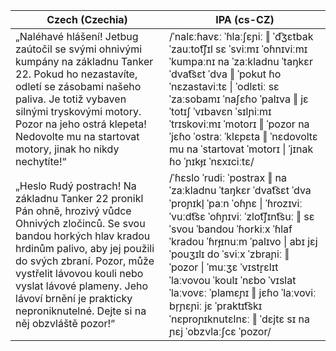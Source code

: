 <table>
<thead>
  <tr>
    <th>Czech (Czechia)</th>
    <th>IPA (cs-CZ)</th>
  </tr>
</thead>
<tbody>
  <tr>
    <td>„Naléhavé hlášení! Jetbug zaútočil se svými ohnivými kumpány na základnu Tanker 22. Pokud ho nezastavíte, odletí se zásobami našeho paliva. Je totiž vybaven silnými tryskovými motory. Pozor na jeho ostrá klepeta! Nedovolte mu na startovat motory, jinak ho nikdy nechytíte!“</td>
    <td>/ˈnalɛːɦavɛː ˈɦlaːʃɛɲiː ‖ ˈd͡ʒɛtbak ˈzauːtot͡ʃɪl sɛ ˈsviːmɪ ˈoɦnɪviːmɪ ˈkumpaːnɪ na ˈzaːkladnu ˈtaŋkɛr ˈdvat͡sɛt ˈdva ‖ ˈpokut ɦo ˈnɛzastaviːtɛ | ˈodlɛtiː sɛ ˈzaːsobamɪ ˈnaʃɛɦo ˈpalɪva ‖ jɛ ˈtotɪʃ ˈvɪbavɛn ˈsɪlɲiːmɪ ˈtrɪskoviːmɪ ˈmotorɪ ‖ ˈpozor na ˈjɛɦo ˈostraː ˈklɛpɛta ‖ ˈnɛdovoltɛ mu na ˈstartovat ˈmotorɪ | ˈjɪnak ɦo ˈɲɪkɟɪ ˈnɛxɪciːtɛ/</td>
  </tr>
  <tr>
    <td>„Heslo Rudý postrach! Na základnu Tanker 22 pronikl Pán ohně, hrozivý vůdce Ohnivých zločinců. Se svou bandou horkých hlav kradou hrdinům palivo, aby jej použili do svých zbraní. Pozor, může vystřelit lávovou kouli nebo vyslat lávové plameny. Jeho lávoví brnění je prakticky neproniknutelné. Dejte si na něj obzvláště pozor!“</td>
    <td>/ˈɦɛslo ˈrudiː ˈpostrax ‖ na ˈzaːkladnu ˈtaŋkɛr ˈdvat͡sɛt ˈdva ˈproɲɪkl̩ ˈpaːn ˈoɦɲɛ | ˈɦrozɪviː ˈvuːdt͡sɛ ˈoɦɲɪviː ˈzlot͡ʃɪnt͡suː ‖ sɛ ˈsvou ˈbandou ˈɦorkiːx ˈɦlaf ˈkradou ˈɦrɟɪnuːm ˈpalɪvo | abɪ jɛj ˈpouʒɪlɪ do ˈsviːx ˈzbraɲiː ‖ ˈpozor | ˈmuːʒɛ ˈvɪstr̝ɛlɪt ˈlaːvovou ˈkoulɪ ˈnɛbo ˈvɪslat ˈlaːvovɛː ˈplamɛɲɪ ‖ jɛɦo ˈlaːvoviː br̩ɲɛɲiː jɛ ˈpraktɪt͡skɪ ˈnɛproɲɪknutɛlnɛː ‖ ˈdɛjtɛ sɪ na ɲɛj ˈobzvlaːʃcɛ ˈpozor/</td>
  </tr>
</tbody>
</table>

